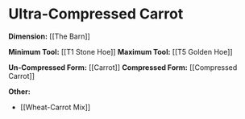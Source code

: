 # Ultra-Compressed Carrot
**Dimension:** [[The Barn]]

**Minimum Tool:** [[T1 Stone Hoe]]
**Maximum Tool:** [[T5 Golden Hoe]]

**Un-Compressed Form:** [[Carrot]]
**Compressed Form:** [[Compressed Carrot]]

**Other:**
- [[Wheat-Carrot Mix]]